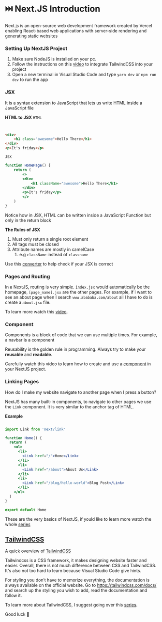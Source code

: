 # ⏭️ Next.JS Introduction
Next.js is an open-source web development framework created by Vercel enabling React-based web applications with server-side rendering and generating static websites


### Setting Up NextJS Project
1. Make sure NodeJS is installed on your pc. 
2. Follow the instructions on this [video](https://www.youtube.com/watch?v=kap8xrWMNDM) to integrate TailwindCSS into your project
3. Open a new terminal in Visual Studio Code and type `yarn dev` or `npm run dev` to run the app


### JSX
It is a syntax extension to JavaScript that lets us write HTML inside a JavaScript file

**HTML to JSX**
`HTML`
```html


<div>
    <h1 class="awesome">Hello There</h1>
</div>
<p>It's friday</p>
```
`JSX`
```jsx
function HomePage() {
    return (
        <>
        <div>
            <h1 className="awesome">Hello There</h1>
        </div>
        <p>It's friday</p>
        </>
    )
}
```
Notice how in JSX, HTML can be written inside a JavaScript Function but only in the return block

**The Rules of JSX**
1. Must only return a single root element
2. All tags must be closed
3. Attribute names are mostly in camelCase
   1. e.g `className` instead of `classname`


Use this [converter](https://transform.tools/html-to-jsx) to help check if your JSX is correct


### Pages and Routing
In a NextJS, routing is very simple. `index.jsx` would automatically be the homepage, `[page_name].jsx` are the other pages. For example, if I want to see an about page when I search `www.abababa.com/about` all I have to do is create a `about.jsx` file.

To learn more watch this [video](https://www.youtube.com/watch?v=zktJ8-k0JDc&list=PL4cUxeGkcC9g9gP2onazU5-2M-AzA8eBw&index=2).


### Component
Components is a block of code that we can use multiple times. For example, a navbar is a component

Reusability is the golden rule in programming. Always try to make your **reusable** and **readable**.

Carefully watch this video to learn how to create and use a [component](https://www.youtube.com/watch?v=MJT_WXdSPjE&list=PL4cUxeGkcC9g9gP2onazU5-2M-AzA8eBw&index=4) in your NextJS project.

### Linking Pages
How do I make my website navigate to another page when I press a button?

NextJS has many built-in components, to navigate to other pages we use the `Link` component. It is very similar to the anchor tag of HTML.

**Example**
```jsx

import Link from 'next/link'

function Home() {
  return (
    <ul>
      <li>
        <Link href="/">Home</Link>
      </li>
      <li>
        <Link href="/about">About Us</Link>
      </li>
      <li>
        <Link href="/blog/hello-world">Blog Post</Link>
      </li>
    </ul>
  )
}

export default Home
```

These are the very basics of NextJS, if yould like to learn more watch the whole [series](https://www.youtube.com/watch?v=zktJ8-k0JDc&list=PL4cUxeGkcC9g9gP2onazU5-2M-AzA8eBw&index=3)


## [TailwindCSS](https://tailwindcss.com/)

A quick overview of [TailwindCSS](https://www.youtube.com/watch?v=mr15Xzb1Ook&t=26s)

Tailwindcss is a CSS framework, it makes designing website faster and easier. Overall, there is not much difference between CSS and TailwindCSS. It's also not too hard to learn because Visual Studio Code give hints.

For styling you don’t have to memorize everything, the documentation is always available on the official website. Go to https://tailwindcss.com/docs/ and search up the styling you wish to add, read the documentation and follow it. 

To learn more about TailwindCSS, I suggest going over this [series](https://www.youtube.com/watch?v=kMiMlB5PZRM&list=PL4cUxeGkcC9gpXORlEHjc5bgnIi5HEGhw&index=13).

Good luck 🫡


